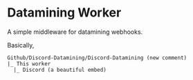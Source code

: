 # Datamining Worker

A simple middleware for datamining webhooks.

Basically,

```plaintext
Github/Discord-Datamining/Discord-Datamining (new comment)
|_ This worker
  |_ Discord (a beautiful embed)
```
